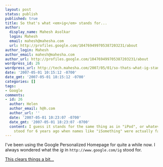```yaml
---
layout: post
status: publish
published: true
title: So that's what <em>ig</em> stands for...
author:
  display_name: Mahesh Asolkar
  login: Mahesh
  email: mahesh@mahesha.com
  url: http://profiles.google.com/104769499705387203231/about
author_login: Mahesh
author_email: mahesh@mahesha.com
author_url: http://profiles.google.com/104769499705387203231/about
wordpress_id: 26
wordpress_url: http://tech.mahesha.com/2007/05/01/so-thats-what-ig-stands-for/
date: '2007-05-01 10:15:12 -0700'
date_gmt: '2007-05-01 18:15:12 -0700'
categories: []
tags:
- Google
comments:
- id: 26
  author: Helen
  author_email: h@h.com
  author_url: ''
  date: '2007-05-01 10:23:07 -0700'
  date_gmt: '2007-05-01 18:23:07 -0700'
  content: I guess it stands for the same thing as in "iPod", or whatever that "i"
    stood for 6 years ago when names like "iSomething" were actually fashionable.
---
```

<p>I've been using the Google Personalized Homepage for quite a while now. I always wondered what the <em>ig</em> in <code>http://www.google.com/ig</code> stood for.</p>
<p><a href="http://googleblog.blogspot.com/2007/04/youve-got-gadget-mail.html" title="You've got gadget mail">This clears things a bit...</a></p>
